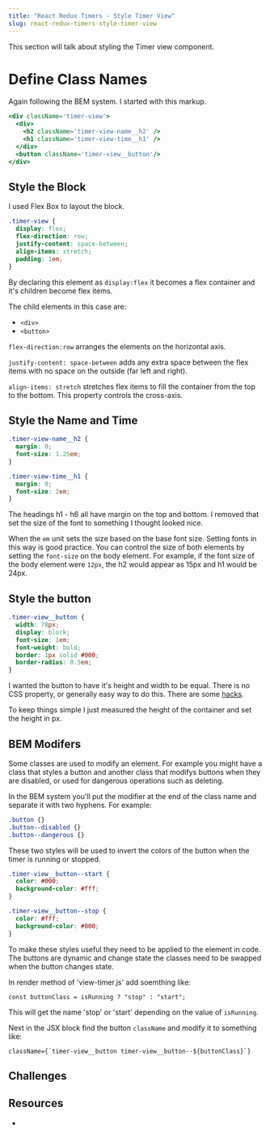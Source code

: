 ```yaml
---
title: "React Redux Timers - Style Timer View"
slug: react-redux-timers-style-timer-view
---
```


This section will talk about styling the Timer view 
component. 

# Define Class Names

Again following the BEM system. I started with this 
markup. 

```jsx
<div className='timer-view'>
  <div>
    <h2 className='timer-view-name__h2' />
    <h1 className='timer-view-time__h1' />
  </div>
  <button className='timer-view__button'/>
</div>
```

## Style the Block

I used Flex Box to layout the block. 

```css
.timer-view {
  display: flex;
  flex-direction: row;
  justify-content: space-between;
  align-items: stretch;
  padding: 1em;
}
```

By declaring this element as `display:flex` it becomes a
flex container and it's children become flex items. 

The child elements in this case are: 

- `<div>`
- `<button>`

`flex-direction:row` arranges the elements on the 
horizontal axis. 

`justify-content: space-between` adds any extra space 
between the flex items with no space on the outside
(far left and right).

`align-items: stretch` stretches flex items to fill the 
container from the top to the bottom. This property 
controls the cross-axis. 

## Style the Name and Time

```css
.timer-view-name__h2 {
  margin: 0;
  font-size: 1.25em;
}

.timer-view-time__h1 {
  margin: 0;
  font-size: 2em;
}
```

The headings h1 - h6 all have margin on the top and bottom.
I removed that set the size of the font to something I 
thought looked nice. 

When the `em` unit sets the size based on the base font
size. Setting fonts in this way is good practice. You 
can control the size of both elements by setting the 
`font-size` on the body element. For example, if the 
font size of the body element were `12px`, the h2 would 
appear as 15px and h1 would be 24px. 

## Style the button

```css
.timer-view__button {
  width: 78px;
  display: block;
  font-size: 1em;
  font-weight: bold;
  border: 1px solid #000;
  border-radius: 0.5em;
}
```

I wanted the button to have it's height and width to be
equal. There is no CSS property, or generally easy way 
to do this. There are some [hacks](https://www.w3schools.com/howto/howto_css_aspect_ratio.asp).

To keep things simple I just measured the height of the 
container and set the height in px. 

## BEM Modifers

Some classes are used to modify an element. For example you
might have a class that styles a button and another class
that modifys buttons when they are disabled, or used for 
dangerous operations such as deleting. 

In the BEM system you'll put the modifier at the end of the 
class name and separate it with two hyphens. For example: 

```css
.button {}
.button--disabled {}
.button--dangerous {}
```

These two styles will be used to invert the colors of the 
button when the timer is running or stopped. 

```css
.timer-view__button--start {
  color: #000;
  background-color: #fff;
}

.timer-view__button--stop {
  color: #fff;
  background-color: #000;
}
```

To make these styles useful they need to be applied to the
element in code. The buttons are dynamic and change state 
the classes need to be swapped when the button changes
state. 

In render method of 'view-timer.js' add soemthing like: 

`const buttonClass = isRunning ? "stop" : "start";`

This will get the name 'stop' or 'start' depending on the 
value of `isRunning`. 

Next in the JSX block find the button `className` and 
modify it to something like: 

```JSX
className={`timer-view__button timer-view__button--${buttonClass}`}
```



## Challenges 



## Resources 

- 



